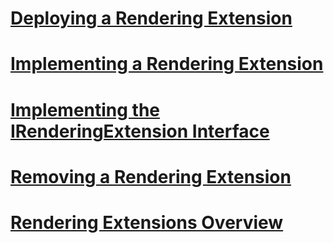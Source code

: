 # [Deploying a Rendering Extension](deploying-a-rendering-extension.md)
# [Implementing a Rendering Extension](implementing-a-rendering-extension.md)
# [Implementing the IRenderingExtension Interface](implementing-the-irenderingextension-interface.md)
# [Removing a Rendering Extension](removing-a-rendering-extension.md)
# [Rendering Extensions Overview](rendering-extensions-overview.md)
